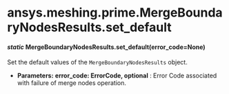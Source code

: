 <a id="ansys-meshing-prime-mergeboundarynodesresults-set-default"></a>

# ansys.meshing.prime.MergeBoundaryNodesResults.set_default

<a id="ansys.meshing.prime.MergeBoundaryNodesResults.set_default"></a>

#### *static* MergeBoundaryNodesResults.set_default(error_code=None)

Set the default values of the `MergeBoundaryNodesResults` object.

* **Parameters:**
  **error_code: ErrorCode, optional**
  : Error Code associated with failure of merge nodes operation.

<!-- !! processed by numpydoc !! -->
